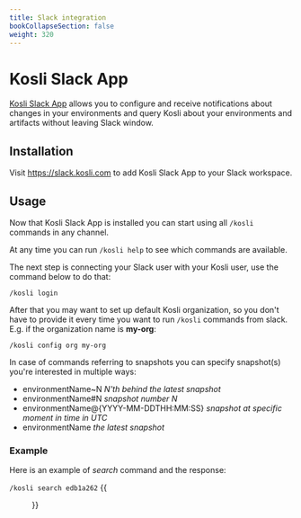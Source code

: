 ```yaml
---
title: Slack integration
bookCollapseSection: false
weight: 320
---
```

# Kosli Slack App
[Kosli Slack App](#kosli-slack-app) allows you to configure and receive notifications about changes in your environments
and query Kosli about your environments and artifacts without leaving Slack window.

## Installation

Visit https://slack.kosli.com to add Kosli Slack App to your Slack workspace.
## Usage

Now that Kosli Slack App is installed you can start using all `/kosli` commands in any channel.

At any time you can run `/kosli help` to see which commands are available.

The next step is connecting your Slack user with your Kosli user, use the command below to do that:
```
/kosli login
```

After that you may want to set up default Kosli organization, so you don't have to provide it every time you want to run `/kosli` commands from slack.  
E.g. if the organization name is **my-org**: 
```
/kosli config org my-org
```

In case of commands referring to snapshots you can specify snapshot(s) you're interested in multiple ways:
- environmentName~N *N'th behind the latest snapshot*
- environmentName#N *snapshot number N*
- environmentName@{YYYY-MM-DDTHH:MM:SS} *snapshot at specific moment in time in UTC*
- environmentName *the latest snapshot*

### Example

Here is an example of *search* command and the response:  

`/kosli search edb1a262`
{{<figure src="/images/slack-kosli-search.png" alt="Kosli search slack message" width="700">}}



